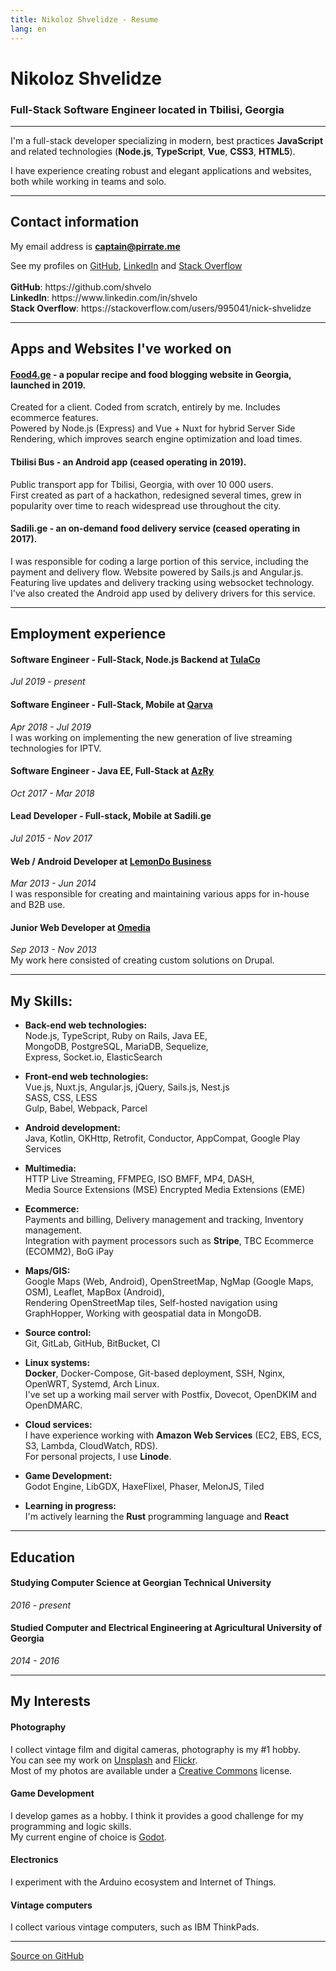 ```yaml
---
title: Nikoloz Shvelidze - Resume
lang: en
---
```


# Nikoloz Shvelidze
### Full-Stack Software Engineer located in Tbilisi, Georgia

---

I'm a full-stack developer specializing in modern, best practices **JavaScript**
and related technologies (**Node.js**, **TypeScript**, **Vue**, **CSS3**, **HTML5**).

I have experience creating robust and elegant applications and websites, both while working in teams and solo.

---

## Contact information  
My email address is **[captain@pirrate.me](mailto:captain@pirrate.me)**

<div class="no-print">
See my profiles on <a href="https://github.com/shvelo" target="_blank" rel="noopener">GitHub</a>,
<a href="https://www.linkedin.com/in/shvelo" target="_blank" rel="noopener">LinkedIn</a> and
<a href="https://stackoverflow.com/users/995041/nick-shvelidze" target="_blank" rel="noopener">Stack Overflow</a>
</div>

<div class="print-only">
<br>
<strong>GitHub</strong>: https://github.com/shvelo<br>
<strong>LinkedIn</strong>: https://www.linkedin.com/in/shvelo<br>
<strong>Stack Overflow</strong>: https://stackoverflow.com/users/995041/nick-shvelidze
</div>

---

## Apps and Websites I've worked on

#### **[Food4.ge](https://food4.ge) - a popular recipe and food blogging website in Georgia, launched in 2019.** 
Created for a client. Coded from scratch, entirely by me. Includes ecommerce features.  
Powered by Node.js (Express) and Vue + Nuxt for hybrid Server Side Rendering, which improves search engine optimization and load times.

#### **Tbilisi Bus - an Android app (ceased operating in 2019).**  
Public transport app for Tbilisi, Georgia, with over 10 000 users.  
First created as part of a hackathon, redesigned several times, grew in popularity over time to reach widespread use throughout the city.

#### **Sadili.ge - an on-demand food delivery service (ceased operating in 2017).**
I was responsible for coding a large portion of this service, including the payment and delivery flow.
Website powered by Sails.js and Angular.js. Featuring live updates and delivery tracking using websocket technology.  
I've also created the Android app used by delivery drivers for this service.

---

## Employment experience

#### **Software Engineer - Full-Stack, Node.js Backend** at **[TulaCo](https://tula.co)**  
*Jul 2019 - present*  

#### **Software Engineer - Full-Stack, Mobile** at **[Qarva](https://qarva.com)**  
*Apr 2018 - Jul 2019*  
I was working on implementing the new generation of live streaming technologies for IPTV.

#### **Software Engineer - Java EE, Full-Stack** at **[AzRy](https://azry.com)**
*Oct 2017 - Mar 2018*  


#### **Lead Developer - Full-stack, Mobile** at **Sadili.ge**  
*Jul 2015 - Nov 2017*

#### **Web / Android Developer** at **[LemonDo Business](http://www.lemondo.com/)**  
*Mar 2013 - Jun 2014*  
I was responsible for creating and maintaining various apps for in-house and B2B use.  

#### **Junior Web Developer** at **[Omedia](http://omedia.ge/)**  
*Sep 2013 - Nov 2013*  
My work here consisted of creating custom solutions on Drupal.

---

## My Skills:
- **Back-end web technologies:**  
Node.js, TypeScript, Ruby on Rails, Java EE,  
MongoDB, PostgreSQL, MariaDB, Sequelize,  
Express, Socket.io, ElasticSearch

- **Front-end web technologies:**  
Vue.js, Nuxt.js, Angular.js, jQuery, Sails.js, Nest.js  
SASS, CSS, LESS  
Gulp, Babel, Webpack, Parcel

- **Android development:**  
Java, Kotlin,
OKHttp,
Retrofit,
Conductor, AppCompat, Google Play Services

- **Multimedia:**  
HTTP Live Streaming, FFMPEG, ISO BMFF, MP4, DASH,  
Media Source Extensions (MSE) 
Encrypted Media Extensions (EME)

- **Ecommerce:**  
Payments and billing, Delivery management and tracking, Inventory management.  
Integration with payment processors such as **Stripe**, TBC Ecommerce (ECOMM2), BoG iPay

- **Maps/GIS:**  
Google Maps (Web, Android), OpenStreetMap, NgMap (Google Maps, OSM), Leaflet, MapBox (Android),     
Rendering OpenStreetMap tiles, Self-hosted navigation using GraphHopper, Working with geospatial data in MongoDB.

- **Source control:**  
Git, GitLab, GitHub, BitBucket, CI

- **Linux systems:**  
<strong>Docker</strong>, Docker-Compose, Git-based deployment, SSH, Nginx, OpenWRT, Systemd, Arch Linux.  
I've set up a working mail server with Postfix, Dovecot, OpenDKIM and OpenDMARC.

- **Cloud services:**  
I have experience working with **Amazon Web Services** (EC2, EBS, ECS, S3, Lambda, CloudWatch, RDS).  
For personal projects, I use **Linode**.

- **Game Development:**  
Godot Engine, LibGDX, HaxeFlixel, Phaser, MelonJS, Tiled

- **Learning in progress:**  
I'm actively learning the **Rust** programming language and **React**

---

## Education

#### Studying **Computer Science** at **Georgian Technical University**
*2016 - present*

#### Studied **Computer and Electrical Engineering** at **Agricultural University of Georgia**
*2014 - 2016*

---

## My Interests

#### **Photography**

I collect vintage film and digital cameras, photography is my #1 hobby.  
You can see my work on [Unsplash](https://unsplash.com/@shvelo) and [Flickr](https://www.flickr.com/photos/pirrate).<br/>
Most of my photos are available under a [Creative Commons](https://creativecommons.org/) license. 

#### **Game Development**

I develop games as a hobby. I think it provides a good challenge for my programming and logic skills.<br/>
My current engine of choice is [Godot](https://godotengine.org/).

#### **Electronics**

I experiment with the Arduino ecosystem and Internet of Things.

#### **Vintage computers**

I collect various vintage computers, such as IBM ThinkPads.  

---

[Source on GitHub](https://github.com/shvelo/resume)
